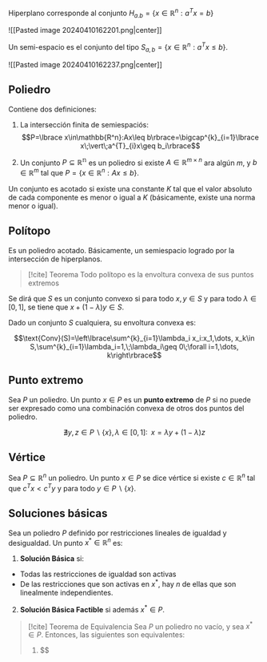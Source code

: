 
Hiperplano corresponde al conjunto $H_{a.b}=\lbrace x\in\mathbb{R}^n:a^Tx=b\rbrace$

![[Pasted image 20240410162201.png|center]]

Un semi-espacio es el conjunto del tipo $S_{a,b}=\lbrace x\in\mathbb{R}^n:a^Tx\leq b\rbrace$. 

![[Pasted image 20240410162237.png|center]]

## Poliedro 

Contiene dos definiciones: 

1. La intersección finita de semiespaciós: 
$$P=\lbrace x\in\mathbb{R^n}:Ax\leq b\rbrace=\bigcap^{k}_{i=1}\lbrace x\;\vert\;a^{T}_{i}x\geq b_i\rbrace$$

2. Un conjunto $P\subseteq\mathbb{R^n}$ es un poliedro si existe $A\in\mathbb{R}^{m\times n}$ ara algún $m$, y $b\in\mathbb{R}^m$ tal que $P=\lbrace x\in\mathbb{R}^n:Ax\leq b\rbrace$. 

Un conjunto es acotado si existe una constante $K$ tal que el valor absoluto de cada componente es menor o igual a $K$ (básicamente, existe una norma menor o igual).

## Polítopo 

Es un poliedro acotado. Básicamente, un semiespacio logrado por la intersección de hiperplanos. 

>[!cite] Teorema 
>Todo polítopo es la envoltura convexa de sus puntos extremos 

Se dirá que $S$ es un conjunto convexo si para todo $x,y\in S$ y para todo $\lambda\in [0,1]$, se tiene que $x+(1-\lambda)y\in S$. 

Dado un conjunto $S$ cualquiera, su envoltura convexa es: 

$$\text{Conv}(S)=\left\lbrace\sum^{k}_{i=1}\lambda_i x_i:x_1,\dots, x_k\in S,\sum^{k}_{i=1}\lambda_i=1,\;\lambda_i\geq 0\;\forall i=1,\dots, k\right\rbrace$$

## Punto extremo 

Sea $P$ un poliedro. Un punto $x\in P$ es un **punto extremo** de $P$ si no puede ser expresado como una combinación convexa de otros dos puntos del poliedro. 

$$\nexists y,z\in P\backslash\lbrace x\rbrace, \lambda\in [0,1]:\;\;x=\lambda y+(1-\lambda)z$$


## Vértice 

Sea $P\subseteq\mathbb{R}^n$ un poliedro. Un punto $x\in P$ se dice vértice si existe $c\in\mathbb{R}^n$ tal que $c^Tx<c^Ty$ y para todo $y\in P\backslash\lbrace x\rbrace$. 

## Soluciones básicas

Sea un poliedro $P$ definido por restricciones lineales de igualdad y desigualdad. Un punto $x^*\in\mathbb{R}^n$ es: 

1. **Solución Básica** si: 

- Todas las restricciones de igualdad son activas 
- De las restricciones que son activas en $x^*$, hay $n$ de ellas que son linealmente independientes. 

2. **Solución Básica Factible** si además $x^*\in P$. 

>[!cite] Teorema de Equivalencia 
>Sea $P$ un poliedro no vacío, y sea $x^*\in P$. Entonces, las siguientes son equivalentes: 
>
>1. $$

